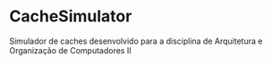 # CacheSimulator
Simulador de caches desenvolvido para a disciplina de Arquitetura e Organização de Computadores II
